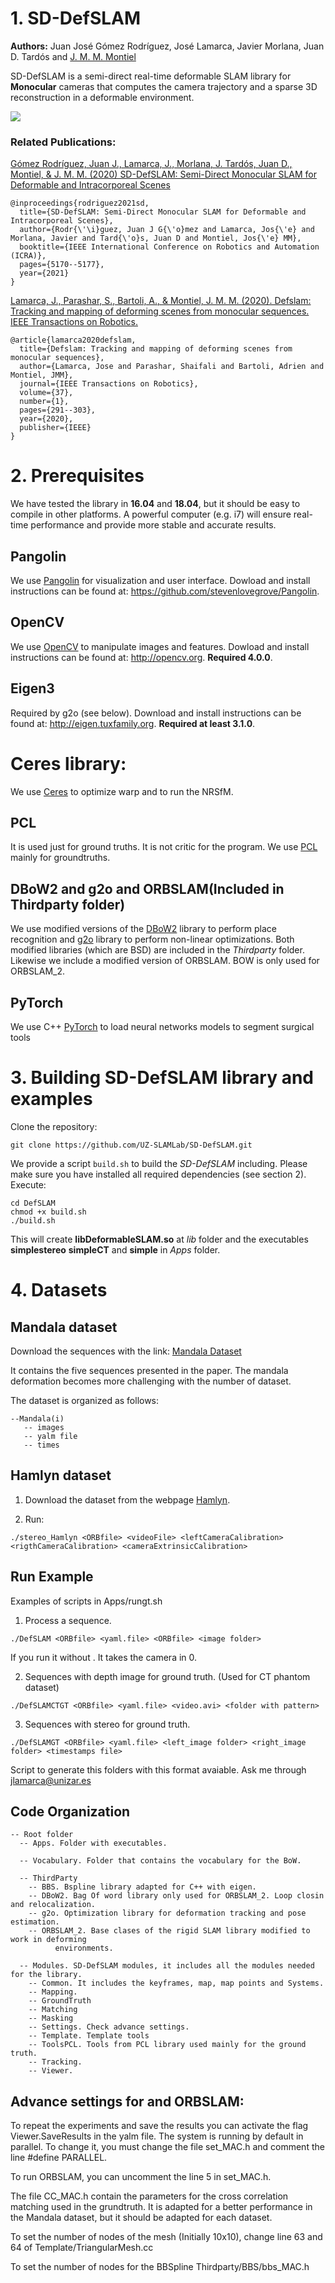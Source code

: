 # 1. SD-DefSLAM
**Authors:** Juan José Gómez Rodríguez, José Lamarca, Javier Morlana, Juan D. Tardós and [J. M. M. Montiel](http://webdiis.unizar.es/~josemari/) 

SD-DefSLAM is a semi-direct real-time deformable SLAM library for **Monocular** cameras that computes the camera trajectory and a sparse 3D reconstruction in a deformable environment.

[![](https://img.youtube.com/vi/gkcC0IR3X6A/0.jpg)](https://www.youtube.com/watch?v=gkcC0IR3X6A&feature=youtu.be)


### Related Publications:
[Gómez Rodríguez, Juan J., Lamarca, J., Morlana, J. Tardós, Juan D., Montiel, & J. M. M. (2020) SD-DefSLAM: Semi-Direct Monocular SLAM for Deformable and Intracorporeal Scenes](https://arxiv.org/abs/2010.09409)
```
@inproceedings{rodriguez2021sd,
  title={SD-DefSLAM: Semi-Direct Monocular SLAM for Deformable and Intracorporeal Scenes},
  author={Rodr{\'\i}guez, Juan J G{\'o}mez and Lamarca, Jos{\'e} and Morlana, Javier and Tard{\'o}s, Juan D and Montiel, Jos{\'e} MM},
  booktitle={IEEE International Conference on Robotics and Automation (ICRA)},
  pages={5170--5177},
  year={2021}
}
```


[Lamarca, J., Parashar, S., Bartoli, A., & Montiel, J. M. M. (2020). Defslam: Tracking and mapping of deforming scenes from monocular sequences. IEEE Transactions on Robotics.](https://ieeexplore.ieee.org/abstract/document/9201190?casa_token=CEq8mKJAPFsAAAAA:Eutmf2gfImPc-6RWkhZ-VGBplY_Vuvqlezs4nRD7w0L7F_NOC-sZx8-65EZMEDkHeCpkSNAVOg)

```
@article{lamarca2020defslam,
  title={Defslam: Tracking and mapping of deforming scenes from monocular sequences},
  author={Lamarca, Jose and Parashar, Shaifali and Bartoli, Adrien and Montiel, JMM},
  journal={IEEE Transactions on Robotics},
  volume={37},
  number={1},
  pages={291--303},
  year={2020},
  publisher={IEEE}
}
```

# 2. Prerequisites
We have tested the library in **16.04** and **18.04**, but it should be easy to compile in other platforms. A powerful computer (e.g. i7) will ensure real-time performance and provide more stable and accurate results.

## Pangolin
We use [Pangolin](https://github.com/stevenlovegrove/Pangolin) for visualization and user interface. Dowload and install instructions can be found at: https://github.com/stevenlovegrove/Pangolin.

## OpenCV
We use [OpenCV](http://opencv.org) to manipulate images and features. Dowload and install instructions can be found at: http://opencv.org. **Required 4.0.0**.

## Eigen3
Required by g2o (see below). Download and install instructions can be found at: http://eigen.tuxfamily.org. **Required at least 3.1.0**.

# Ceres library:
We use [Ceres](http://opencv.org) to optimize warp and to run the NRSfM.

## PCL
It is used just for ground truths. It is not critic for the program. We use [PCL](https://pointclouds.org/downloads/) mainly for groundtruths.

## DBoW2 and g2o and ORBSLAM(Included in Thirdparty folder)
We use modified versions of the [DBoW2](https://github.com/dorian3d/DBoW2) library to perform place recognition and [g2o](https://github.com/RainerKuemmerle/g2o) library to perform non-linear optimizations. Both modified libraries (which are BSD) are included in the *Thirdparty* folder. Likewise we include a modified version of ORBSLAM. BOW is only used for ORBSLAM_2.

## PyTorch
We use C++ [PyTorch](https://pytorch.org/cppdocs/installing.html) to load neural networks models to segment surgical tools

# 3. Building SD-DefSLAM library and examples

Clone the repository:
```
git clone https://github.com/UZ-SLAMLab/SD-DefSLAM.git
```

We provide a script `build.sh` to build the *SD-DefSLAM* including. Please make sure you have installed all required dependencies (see section 2). Execute:
```
cd DefSLAM
chmod +x build.sh
./build.sh
```

This will create **libDeformableSLAM.so**  at *lib* folder and the executables **simplestereo** **simpleCT** and **simple** in *Apps* folder.

# 4. Datasets
## Mandala dataset
Download the sequences with the link: 
[Mandala Dataset](https://drive.google.com/file/d/1i3i2f3Ph22DfZ6AfXKjPRb8WrGNw_41C/view?usp=sharing)

It contains the five sequences presented in the paper. The mandala deformation becomes more challenging with the number of dataset.

The dataset is organized as follows:
```
--Mandala(i)
   -- images
   -- yalm file
   -- times
```
## Hamlyn dataset  
1. Download the dataset from the webpage [Hamlyn](http://hamlyn.doc.ic.ac.uk/vision/). 

2. Run:
 
 ```./stereo_Hamlyn <ORBfile> <videoFile> <leftCameraCalibration> <rigthCameraCalibration> <cameraExtrinsicCalibration>```

## Run Example
Examples of scripts in Apps/rungt.sh

1. Process a sequence. 
```
./DefSLAM <ORBfile> <yaml.file> <ORBfile> <image folder>
```
If you run it without <image folder>. It takes the camera in 0. 

2. Sequences with depth image for ground truth. (Used for CT phantom dataset)
```
./DefSLAMCTGT <ORBfile> <yaml.file> <video.avi> <folder with pattern>
```

3. Sequences with stereo for ground truth.
```
./DefSLAMGT <ORBfile> <yaml.file> <left_image folder> <right_image folder> <timestamps file>
```

Script to generate this folders with this format avaiable. Ask me through <jlamarca@unizar.es>

## Code Organization
```
-- Root folder
  -- Apps. Folder with executables.

  -- Vocabulary. Folder that contains the vocabulary for the BoW.

  -- ThirdParty
    -- BBS. Bspline library adapted for C++ with eigen.
    -- DBoW2. Bag Of word library only used for ORBSLAM_2. Loop closin and relocalization.
    -- g2o. Optimization library for deformation tracking and pose estimation.
    -- ORBSLAM_2. Base clases of the rigid SLAM library modified to work in deforming 
		  environments.

  -- Modules. SD-DefSLAM modules, it includes all the modules needed for the library.
    -- Common. It includes the keyframes, map, map points and Systems.
    -- Mapping.
    -- GroundTruth
    -- Matching
    -- Masking
    -- Settings. Check advance settings.
    -- Template. Template tools
    -- ToolsPCL. Tools from PCL library used mainly for the ground truth.
    -- Tracking. 
    -- Viewer.
```
## Advance settings for and ORBSLAM:
To repeat the experiments and save the results you can activate the flag Viewer.SaveResults in the yalm file. The system is running by default in parallel. To change it, you must change the file set_MAC.h and comment the line #define PARALLEL.

To run ORBSLAM, you can uncomment the line 5 in set_MAC.h.

The file CC_MAC.h contain the parameters for the cross correlation matching used in the grundtruth. It is adapted for a better performance in the Mandala dataset, but it should be adapted for each dataset.

To set the number of nodes of the mesh (Initially 10x10), change line 63 and 64 of Template/TriangularMesh.cc

To set the number of nodes for the BBSpline Thirdparty/BBS/bbs_MAC.h
